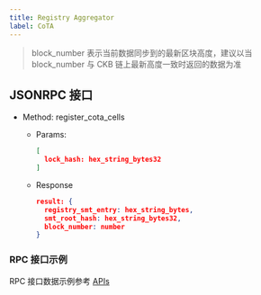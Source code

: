 ```yaml
---
title: Registry Aggregator
label: CoTA
---
```


> block_number 表示当前数据同步到的最新区块高度，建议以当 block_number 与 CKB 链上最新高度一致时返回的数据为准

## JSONRPC 接口

- Method: register_cota_cells

  - Params:

    ```json
    [
      lock_hash: hex_string_bytes32
    ]

    ```

  - Response
    ```json
    result: {
      registry_smt_entry: hex_string_bytes,
      smt_root_hash: hex_string_bytes32,
      block_number: number
    }
    ```

### RPC 接口示例

RPC 接口数据示例参考 [APIs](https://github.com/nervina-labs/cota-registry-aggregator/blob/develop/README.md#apis)
